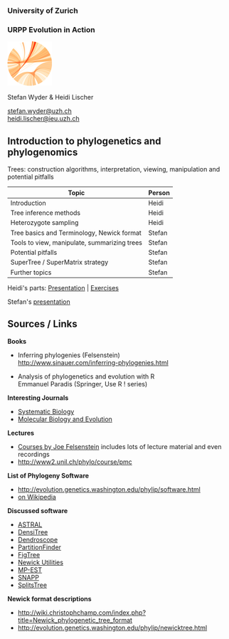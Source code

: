 ### University of Zurich
### URPP Evolution in Action
![URPP logo](Logo_URPP_kl2.png)

Stefan Wyder & Heidi Lischer

stefan.wyder@uzh.ch  
heidi.lischer@ieu.uzh.ch


## Introduction to phylogenetics and phylogenomics  
  
  
Trees: construction algorithms, interpretation, viewing, manipulation and potential pitfalls
  
  

Topic             | Person 
----------------- | --------------------------
Introduction | Heidi
Tree inference methods | Heidi
Heterozygote sampling | Heidi
Tree basics and Terminology, Newick format | Stefan
Tools to view, manipulate, summarizing trees | Stefan
Potential pitfalls | Stefan
SuperTree / SuperMatrix strategy | Stefan
Further topics | Stefan
  
  
Heidi's parts: [Presentation](URPP_Tutorial_Phylogenomics_HL.pdf) | [Exercises](Exercises_Phylogenomics_HL.pdf)  
  
Stefan's [presentation](URPP_Tutorial_Phylogenomics_SW.pdf)


## Sources / Links

**Books**    
- Inferring phylogenies (Felsenstein)  
  http://www.sinauer.com/inferring-phylogenies.html

- Analysis of phylogenetics and evolution with R  
  Emmanuel Paradis (Springer, Use R ! series)

**Interesting Journals**  
- [Systematic Biology](http://sysbio.oxfordjournals.org/)
- [Molecular Biology and Evolution](http://mbe.oxfordjournals.org/)

**Lectures**  
- [Courses by Joe Felsenstein](http://evolution.gs.washington.edu/felsenstein.html) includes lots of lecture material and even recordings
- http://www2.unil.ch/phylo/course/pmc
  
**List of Phylogeny Software**  
- http://evolution.genetics.washington.edu/phylip/software.html
- [on Wikipedia](https://en.wikipedia.org/wiki/List_of_phylogenetic_tree_visualization_software)

**Discussed software**
- [ASTRAL](https://github.com/smirarab/ASTRAL)
- [DensiTree](https://github.com/rbouckaert/DensiTree)
- [Dendroscope](http://ab.inf.uni-tuebingen.de/software/dendroscope/welcome.html)
- [PartitionFinder](http://www.robertlanfear.com/partitionfinder/)
- [FigTree](http://tree.bio.ed.ac.uk/software/figtree/)
- [Newick Utilities](http://cegg.unige.ch/newick_utils)
- [MP-EST](http://bmcevolbiol.biomedcentral.com/articles/10.1186/1471-2148-10-302)
- [SNAPP]()
- [SplitsTree](http://www.splitstree.org/)

**Newick format descriptions**  
- http://wiki.christophchamp.com/index.php?title=Newick_phylogenetic_tree_format
- http://evolution.genetics.washington.edu/phylip/newicktree.html
